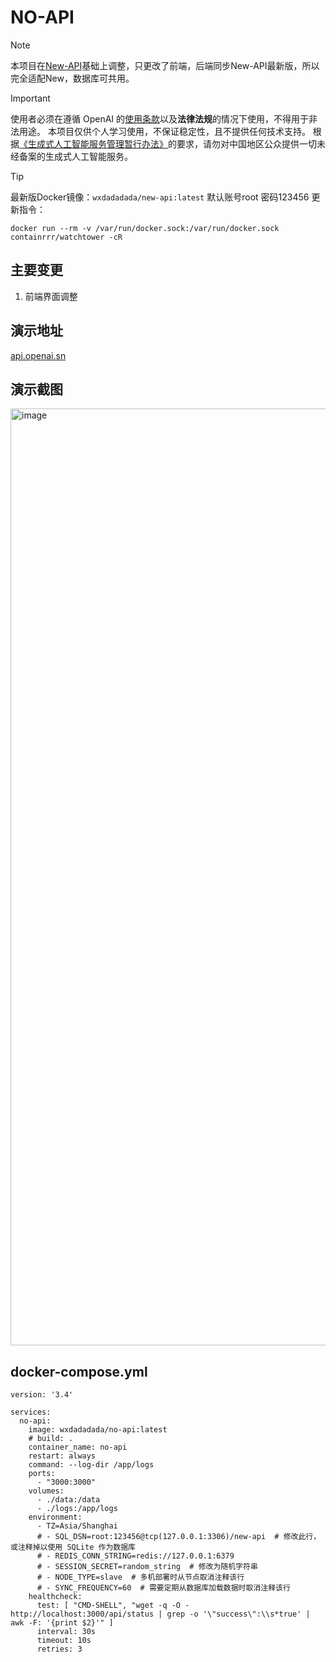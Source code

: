 # NO-API

> [!NOTE]
> 本项目在[New-API](https://github.com/Calcium-Ion/new-api/)基础上调整，只更改了前端，后端同步New-API最新版，所以完全适配New，数据库可共用。

> [!IMPORTANT]
> 使用者必须在遵循 OpenAI 的[使用条款](https://openai.com/policies/terms-of-use)以及**法律法规**的情况下使用，不得用于非法用途。
> 本项目仅供个人学习使用，不保证稳定性，且不提供任何技术支持。
> 根据[《生成式人工智能服务管理暂行办法》](http://www.cac.gov.cn/2023-07/13/c_1690898327029107.htm)的要求，请勿对中国地区公众提供一切未经备案的生成式人工智能服务。

> [!TIP]
> 最新版Docker镜像：`wxdadadada/new-api:latest`
> 默认账号root 密码123456
> 更新指令：
> ```
> docker run --rm -v /var/run/docker.sock:/var/run/docker.sock containrrr/watchtower -cR
> ```


## 主要变更

1. 前端界面调整


## 演示地址

[api.openai.sn](https://api.openai.sn)


## 演示截图

<img width="1499" alt="image" src="https://github.com/user-attachments/assets/07c84333-23ff-4bde-8591-42f91114dd1e">


## docker-compose.yml

```shell
version: '3.4'

services:
  no-api:
    image: wxdadadada/no-api:latest
    # build: .
    container_name: no-api
    restart: always
    command: --log-dir /app/logs
    ports:
      - "3000:3000"
    volumes:
      - ./data:/data
      - ./logs:/app/logs
    environment:
      - TZ=Asia/Shanghai
      # - SQL_DSN=root:123456@tcp(127.0.0.1:3306)/new-api  # 修改此行，或注释掉以使用 SQLite 作为数据库
      # - REDIS_CONN_STRING=redis://127.0.0.1:6379
      # - SESSION_SECRET=random_string  # 修改为随机字符串      
      # - NODE_TYPE=slave  # 多机部署时从节点取消注释该行
      # - SYNC_FREQUENCY=60  # 需要定期从数据库加载数据时取消注释该行
    healthcheck:
      test: [ "CMD-SHELL", "wget -q -O - http://localhost:3000/api/status | grep -o '\"success\":\\s*true' | awk -F: '{print $2}'" ]
      interval: 30s
      timeout: 10s
      retries: 3
```
